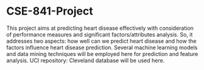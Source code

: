 # CSE-841-Project

This project aims at predicting heart disease effectively with consideration of performance measures
and significant factors/attributes analysis. So, it addresses two aspects: how well can we predict heart
disease and how the factors influence heart disease prediction. Several machine learning models and data
mining techniques will be employed here for prediction and feature analysis. UCI repository: Cleveland
database will be used here.
